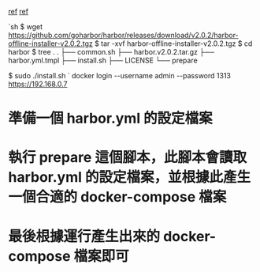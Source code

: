 
[ref](https://ithelp.ithome.com.tw/articles/10249640)
[ref](https://medium.com/starbugs/%E7%94%A8-harbor-%E6%9E%B6%E8%A8%AD%E7%A7%81%E6%9C%89-docker-%E5%80%89%E5%BA%AB-9e7eb2bbf769)

`sh
$ wget https://github.com/goharbor/harbor/releases/download/v2.0.2/harbor-offline-installer-v2.0.2.tgz
$ tar -xvf harbor-offline-installer-v2.0.2.tgz
$ cd harbor
$ tree .
.
├── common.sh
├── harbor.v2.0.2.tar.gz
├── harbor.yml.tmpl
├── install.sh
├── LICENSE
└── prepare

$ sudo ./install.sh
`
docker login --username admin --password 1313  https://192.168.0.7


# 準備一個 harbor.yml 的設定檔案
# 執行 prepare 這個腳本，此腳本會讀取 harbor.yml 的設定檔案，並根據此產生一個合適的 docker-compose 檔案
# 最後根據運行產生出來的 docker-compose 檔案即可
